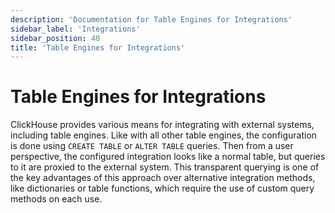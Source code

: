 ```yaml
---
description: 'Documentation for Table Engines for Integrations'
sidebar_label: 'Integrations'
sidebar_position: 40
title: 'Table Engines for Integrations'
---
```


# Table Engines for Integrations

ClickHouse provides various means for integrating with external systems, including table engines. Like with all other table engines, the configuration is done using `CREATE TABLE` or `ALTER TABLE` queries. Then from a user perspective, the configured integration looks like a normal table, but queries to it are proxied to the external system. This transparent querying is one of the key advantages of this approach over alternative integration methods, like dictionaries or table functions, which require the use of custom query methods on each use.

<!-- The table of contents table for this page is automatically generated by 
https://github.com/ClickHouse/clickhouse-docs/blob/main/scripts/autogenerate-table-of-contents.sh
from the YAML front matter fields: slug, description, title.

If you've spotted an error, please edit the YML frontmatter of the pages themselves.
-->
